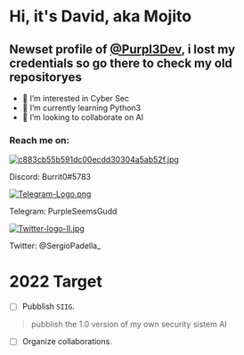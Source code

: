 # Hi, it's David, aka Mojito
## Newset profile of [@Purpl3Dev](https://github.com/Purpl3Dev/), i lost my credentials so go there to check my old repositoryes


- 👀 I’m interested in Cyber Sec
- 🌱 I’m currently learning Python3
- 💞️ I’m looking to collaborate on AI

### **Reach me on:**

[![c883cb55b591dc00ecdd30304a5ab52f.jpg](https://i.postimg.cc/xTd6Y5WT/c883cb55b591dc00ecdd30304a5ab52f.jpg)](https://postimg.cc/Z018x8b1)

Discord: Burrit0#5783

[![Telegram-Logo.png](https://i.postimg.cc/W3WJ7GSX/Telegram-Logo.png)](https://postimg.cc/ygRd1SMZ)

Telegram: PurpleSeemsGudd

[![Twitter-logo-II.jpg](https://i.postimg.cc/wTsshsNQ/Twitter-logo-II.jpg)](https://postimg.cc/2Vr6Yy21)

Twitter: @SergioPadella_


# 2022 Target
- [ ] Pubblish `SIIG`.
> pubblish the 1.0 version of my own security sistem AI

- [ ] Organize collaborations.

<!---
Mojito/Mojito is a ✨ special ✨ repository because its `README.md` (this file) appears on your GitHub profile.
You can click the Preview link to take a look at your changes. SIIG
--->
